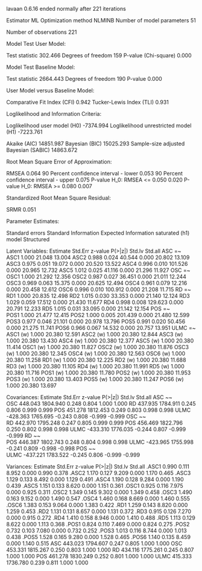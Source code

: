 lavaan 0.6.16 ended normally after 221 iterations

  Estimator                                         ML
  Optimization method                           NLMINB
  Number of model parameters                        51

  Number of observations                           221

Model Test User Model:
                                                      
  Test statistic                               302.466
  Degrees of freedom                               159
  P-value (Chi-square)                           0.000

Model Test Baseline Model:

  Test statistic                              2664.443
  Degrees of freedom                               190
  P-value                                        0.000

User Model versus Baseline Model:

  Comparative Fit Index (CFI)                    0.942
  Tucker-Lewis Index (TLI)                       0.931

Loglikelihood and Information Criteria:

  Loglikelihood user model (H0)              -7374.994
  Loglikelihood unrestricted model (H1)      -7223.761
                                                      
  Akaike (AIC)                               14851.987
  Bayesian (BIC)                             15025.293
  Sample-size adjusted Bayesian (SABIC)      14863.672

Root Mean Square Error of Approximation:

  RMSEA                                          0.064
  90 Percent confidence interval - lower         0.053
  90 Percent confidence interval - upper         0.075
  P-value H_0: RMSEA <= 0.050                    0.020
  P-value H_0: RMSEA >= 0.080                    0.007

Standardized Root Mean Square Residual:

  SRMR                                           0.051

Parameter Estimates:

  Standard errors                             Standard
  Information                                 Expected
  Information saturated (h1) model          Structured

Latent Variables:
                   Estimate  Std.Err  z-value  P(>|z|)   Std.lv  Std.all
  ASC =~                                                                
    ASC1              1.000                              21.048   13.004
    ASC2              0.988    0.024   40.544    0.000   20.802   13.109
    ASC3              0.975    0.051   19.072    0.000   20.520   13.522
    ASC4              0.996    0.010  101.526    0.000   20.965   12.732
    ASC5              1.012    0.025   41.116    0.000   21.296   11.927
  OSC =~                                                                
    OSC1              1.000                              21.292   12.356
    OSC2              0.987    0.027   36.451    0.000   21.011   12.244
    OSC3              0.969    0.063   15.375    0.000   20.625   12.494
    OSC4              0.961    0.079   12.216    0.000   20.458   12.612
    OSC6              0.996    0.010  100.912    0.000   21.208   11.715
  RD =~                                                                 
    RD1               1.000                              20.835   12.498
    RD2               1.015    0.030   33.353    0.000   21.140   12.124
    RD3               1.029    0.059   17.512    0.000   21.430   11.677
    RD4               0.998    0.008  129.623    0.000   20.791   12.233
    RD5               1.015    0.031   33.095    0.000   21.142   12.154
  POS =~                                                                
    POS1              1.000                              21.477   12.415
    POS2              1.000    0.005  201.439    0.000   21.480   12.599
    POS3              0.977    0.046   21.101    0.000   20.978   13.796
    POS5              0.991    0.020   50.456    0.000   21.275   11.741
    POS6              0.966    0.067   14.532    0.000   20.757   13.951
  ULMC =~                                                               
    ASC1       (w)    1.000                              20.380   12.591
    ASC2       (w)    1.000                              20.380   12.844
    ASC3       (w)    1.000                              20.380   13.430
    ASC4       (w)    1.000                              20.380   12.377
    ASC5       (w)    1.000                              20.380   11.414
    OSC1       (w)    1.000                              20.380   11.827
    OSC2       (w)    1.000                              20.380   11.876
    OSC3       (w)    1.000                              20.380   12.345
    OSC4       (w)    1.000                              20.380   12.563
    OSC6       (w)    1.000                              20.380   11.258
    RD1        (w)    1.000                              20.380   12.225
    RD2        (w)    1.000                              20.380   11.688
    RD3        (w)    1.000                              20.380   11.105
    RD4        (w)    1.000                              20.380   11.991
    RD5        (w)    1.000                              20.380   11.716
    POS1       (w)    1.000                              20.380   11.780
    POS2       (w)    1.000                              20.380   11.953
    POS3       (w)    1.000                              20.380   13.403
    POS5       (w)    1.000                              20.380   11.247
    POS6       (w)    1.000                              20.380   13.697

Covariances:
                   Estimate  Std.Err  z-value  P(>|z|)   Std.lv  Std.all
  ASC ~~                                                                
    OSC             448.043 1804.940    0.248    0.804    1.000    1.000
    RD              437.935 1784.911    0.245    0.806    0.999    0.999
    POS             451.278 1812.453    0.249    0.803    0.998    0.998
    ULMC           -428.363 1765.695   -0.243    0.808   -0.999   -0.999
  OSC ~~                                                                
    RD              442.970 1795.248    0.247    0.805    0.999    0.999
    POS             456.469 1822.796    0.250    0.802    0.998    0.998
    ULMC           -433.310 1776.035   -0.244    0.807   -0.999   -0.999
  RD ~~                                                                 
    POS             446.387 1802.743    0.248    0.804    0.998    0.998
    ULMC           -423.965 1755.998   -0.241    0.809   -0.998   -0.998
  POS ~~                                                                
    ULMC           -437.221 1783.522   -0.245    0.806   -0.999   -0.999

Variances:
                   Estimate  Std.Err  z-value  P(>|z|)   Std.lv  Std.all
   .ASC1              0.990    0.111    8.952    0.000    0.990    0.378
   .ASC2              1.170    0.127    9.209    0.000    1.170    0.465
   .ASC3              1.129    0.133    8.492    0.000    1.129    0.491
   .ASC4              1.190    0.128    9.284    0.000    1.190    0.439
   .ASC5              1.151    0.133    8.620    0.000    1.151    0.361
   .OSC1              0.925    0.116    7.975    0.000    0.925    0.311
   .OSC2              1.349    0.145    9.302    0.000    1.349    0.458
   .OSC3              1.490    0.163    9.152    0.000    1.490    0.547
   .OSC4              1.460    0.168    8.669    0.000    1.460    0.555
   .OSC6              1.383    0.153    9.064    0.000    1.383    0.422
   .RD1               1.259    0.143    8.820    0.000    1.259    0.453
   .RD2               1.131    0.131    8.657    0.000    1.131    0.372
   .RD3               0.915    0.126    7.270    0.000    0.915    0.272
   .RD4               1.410    0.158    8.946    0.000    1.410    0.488
   .RD5               1.113    0.129    8.622    0.000    1.113    0.368
   .POS1              0.824    0.110    7.469    0.000    0.824    0.275
   .POS2              0.732    0.103    7.080    0.000    0.732    0.252
   .POS3              1.013    0.116    8.744    0.000    1.013    0.438
   .POS5              1.528    0.165    9.280    0.000    1.528    0.465
   .POS6              1.140    0.135    8.459    0.000    1.140    0.515
    ASC             443.023 1794.607    0.247    0.805    1.000    1.000
    OSC             453.331 1815.267    0.250    0.803    1.000    1.000
    RD              434.116 1775.261    0.245    0.807    1.000    1.000
    POS             461.278 1830.249    0.252    0.801    1.000    1.000
    ULMC            415.333 1736.780    0.239    0.811    1.000    1.000

